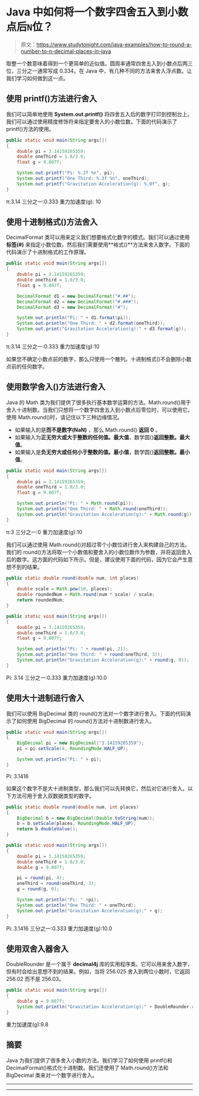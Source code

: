 # Java 中如何将一个数字四舍五入到小数点后`N`位？

> 原文：<https://www.studytonight.com/java-examples/how-to-round-a-number-to-n-decimal-places-in-java>

取整一个数意味着得到一个更简单的近似值。圆周率通常四舍五入到小数点后两三位，三分之一通常写成 0.334。在 Java 中，有几种不同的方法来舍入浮点数。让我们学习如何做到这一点。

## 使用 printf()方法进行舍入

我们可以简单地使用 **System.out.printf()** 将四舍五入后的数字打印到控制台上。我们可以通过使用精度修饰符来指定要舍入的小数位数。下面的代码演示了 printf()方法的使用。

```java
public static void main(String args[])
{
	double pi = 3.14159265359;
	double oneThird = 1.0/3.0;
	float g = 9.807f;

	System.out.printf("Pi: %.2f %n", pi);
	System.out.printf("One Third: %.3f %n", oneThird);
	System.out.printf("Gravitation Acceleration(g): %.0f", g);
}
```

π:3.14
三分之一:0.333
重力加速度(g): 10

## 使用十进制格式()方法舍入

DecimalFormat 类可以用来定义我们想要格式化数字的模式。我们可以通过使用**标签(#)** 来指定小数位数，然后我们需要使用**格式()**方法来舍入数字。下面的代码演示了十进制格式的工作原理。

```java
public static void main(String args[])
{
	double pi = 3.14159265359;
	double oneThird = 1.0/3.0;
	float g = 9.807f;

	DecimalFormat d1 = new DecimalFormat("#.##");
	DecimalFormat d2 = new DecimalFormat("#.###");
	DecimalFormat d3 = new DecimalFormat("#");

	System.out.println("Pi: " + d1.format(pi));
	System.out.println("One Third: " + d2.format(oneThird));
	System.out.print("Gravitation Acceleration(g):" + d3.format(g));
}
```

π:3.14
三分之一:0.333
重力加速度(g):10

如果您不确定小数点前的数字，那么只使用一个散列。十进制格式()不会删除小数点前的任何数字。

## 使用数学舍入()方法进行舍入

Java 的 Math 类为我们提供了很多执行基本数学运算的方法。Math.round()用于舍入十进制数。当我们只想将一个数字四舍五入到小数点后零位时，可以使用它。使用 Math.round()时，请记住以下三种边缘情况。

*   如果输入的是**而不是数字(NaN)** ，那么 Math.round() **返回 0** 。
*   如果输入为**正无穷大或大于整数的任何值。最大值**，数学圆()**返回整数。最大值**。
*   如果输入是**负无穷大或任何小于整数的值。最小值**，数学圆()**返回整数。最小值**。

```java
public static void main(String args[])
{
	double pi = 3.14159265359;
	double oneThird = 1.0/3.0;
	float g = 9.807f;

	System.out.println("Pi: " + Math.round(pi));
	System.out.println("One Third: " + Math.round(oneThird));
	System.out.println("Gravitation Acceleration(g):" + Math.round(g));
}
```

π:3
三分之一:0
重力加速度(g):10

我们可以通过使用 Math.round()对超过零个小数位进行舍入来构建自己的方法。我们的 round()方法将取一个小数值和要舍入的小数位数作为参数，并将返回舍入后的数字。这方面的代码如下所示。但是，建议使用下面的代码，因为它会产生意想不到的结果。

```java
public static double round(double num, int places)
{
    double scale = Math.pow(10, places);
    double roundedNum = Math.round(num * scale) / scale;
    return roundedNum;
}

public static void main(String args[])
{
	double pi = 3.14159265359;
	double oneThird = 1.0/3.0;
	float g = 9.807f;

	System.out.println("Pi: " + round(pi, 2));
	System.out.println("One Third: " + round(oneThird, 3));
	System.out.println("Gravitation Acceleration(g):" + round(g, 0));
}
```

Pi: 3.14
三分之一:0.333
重力加速度(g):10.0

## 使用大十进制进行舍入

我们可以使用 BigDecimal 类的 round()方法对一个数字进行舍入。下面的代码演示了如何使用 BigDecimal 的 round()方法对十进制数进行舍入。

```java
public static void main(String args[])
{
	BigDecimal pi = new BigDecimal("3.14159265359");
	pi = pi.setScale(4, RoundingMode.HALF_UP);

	System.out.println("Pi: " + pi);
}
```

Pi: 3.1416

如果这个数字不是大十进制类型，那么我们可以先转换它，然后对它进行舍入。以下方法可用于舍入双数据类型的数字。

```java
public static double round(double num, int places)
{
	BigDecimal b = new BigDecimal(Double.toString(num));
	b = b.setScale(places, RoundingMode.HALF_UP);
	return b.doubleValue();
}

public static void main(String args[])
{
	double pi = 3.14159265359;
	double oneThird = 1.0/3.0;
	double g = 9.807f;

	pi = round(pi, 4);
	oneThird = round(oneThird, 3);
	g = round(g, 0);

	System.out.println("Pi: " +pi);
	System.out.println("One Third: " + oneThird);
	System.out.println("Gravitation Acceleration(g):" + g);
}
```

Pi: 3.1416
三分之一:0.333
重力加速度(g):10.0

## 使用双舍入器舍入

DoubleRounder 是一个属于 **decimal4j** 库的实用程序类。它可以用来舍入数字，但有时会给出意想不到的结果。例如，当将 256.025 舍入到两位小数时，它返回 256.02 而不是 256.03。

```java
public static void main(String args[])
{
	double g = 9.807f;
	System.out.println("Gravitation Acceleration(g):" + DoubleRounder.round(g, 1);
}
```

重力加速度(g):9.8

## 摘要

Java 为我们提供了很多舍入小数的方法。我们学习了如何使用 printf()和 DecimalFormat()格式化十进制数。我们还使用了 Math.round()方法和 BigDecimal 类来对一个数字进行舍入。

* * *

* * *